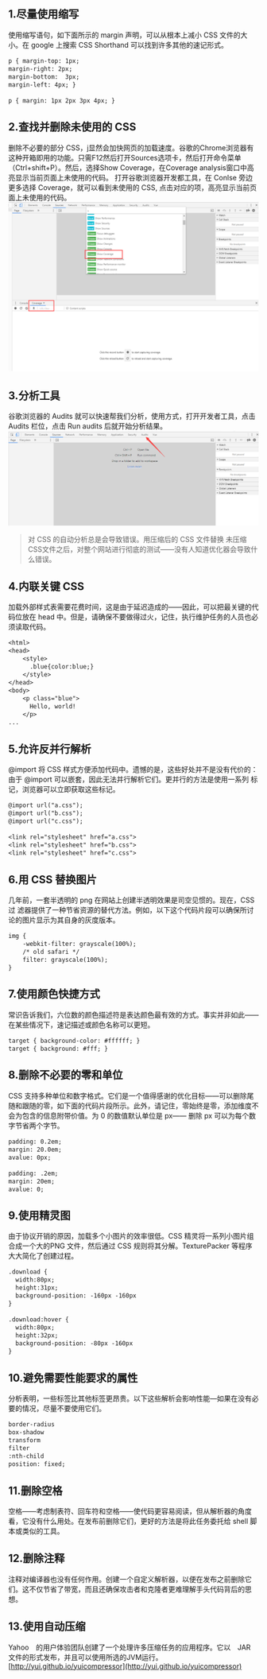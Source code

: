 ## 1.尽量使用缩写 ##
使用缩写语句，如下面所示的 margin 声明，可以从根本上减小 CSS 文件的大小。在 google 上搜索 CSS Shorthand 可以找到许多其他的速记形式。

    p { margin-top: 1px;
    margin-right: 2px;
    margin-bottom:  3px;
    margin-left: 4px; }

    p { margin: 1px 2px 3px 4px; }

## 2.查找并删除未使用的 CSS ##
删除不必要的部分 CSS，j显然会加快网页的加载速度。谷歌的Chrome浏览器有这种开箱即用的功能。只需F12然后打开Sources选项卡，然后打开命令菜单（Ctrl+shift+P）。然后，选择Show Coverage，在Coverage analysis窗口中高亮显示当前页面上未使用的代码。
打开谷歌浏览器开发都工具，在 Conlse 旁边更多选择 Coverage，就可以看到未使用的 CSS, 点击对应的项，高亮显示当前页面上未使用的代码。
![](./showCoverage.png)
## 3.分析工具 ##
谷歌浏览器的 Audits 就可以快速帮我们分析，使用方式，打开开发者工具，点击 Audits 栏位，点击 Run audits 后就开始分析结果。
![](./audits.png)
> 对 CSS 的自动分析总是会导致错误。用压缩后的 CSS 文件替换 未压缩CSS文件之后，对整个网站进行彻底的测试——没有人知道优化器会导致什么错误。

## 4.内联关键 CSS ##
加载外部样式表需要花费时间，这是由于延迟造成的——因此，可以把最关键的代码位放在 head 中。但是，请确保不要做得过火，记住，执行维护任务的人员也必须读取代码。
    
    <html>
    <head>
	    <style>
	      .blue{color:blue;}
	    </style>
    </head>
    <body>
	    <p class="blue">
	      Hello, world!
	    </p>
	...

## 5.允许反并行解析 ##
@import 将 CSS 样式方便添加代码中。遗憾的是，这些好处并不是没有代价的：由于 @import 可以嵌套，因此无法并行解析它们。更并行的方法是使用一系列 <link> 标记，浏览器可以立即获取这些标记。
    
    @import url("a.css");
	@import url("b.css");
	@import url("c.css");
	
	<link rel="stylesheet" href="a.css">
	<link rel="stylesheet" href="b.css">
	<link rel="stylesheet" href="c.css">

## 6.用 CSS 替换图片 ##
几年前，一套半透明的 png 在网站上创建半透明效果是司空见惯的。现在，CSS过 滤器提供了一种节省资源的替代方法。例如，以下这个代码片段可以确保所讨论的图片显示为其自身的灰度版本。
    
    img {
	    -webkit-filter: grayscale(100%);
	    /* old safari */
	    filter: grayscale(100%);
	}

## 7.使用颜色快捷方式 ##
常识告诉我们，六位数的颜色描述符是表达颜色最有效的方式。事实并非如此——在某些情况下，速记描述或颜色名称可以更短。

    target { background-color: #ffffff; }
	target { background: #fff; }

## 8.删除不必要的零和单位 ##
CSS 支持多种单位和数字格式。它们是一个值得感谢的优化目标——可以删除尾随和跟随的零，如下面的代码片段所示。此外，请记住，零始终是零，添加维度不会为包含的信息附带价值。为 0 的数值默认单位是 px—— 删除 px 可以为每个数字节省两个字节。
    
    padding: 0.2em;
	margin: 20.0em;
	avalue: 0px;

	padding: .2em;
	margin: 20em;
	avalue: 0;

## 9.使用精灵图 ##
由于协议开销的原因，加载多个小图片的效率很低。CSS 精灵将一系列小图片组合成一个大的PNG 文件，然后通过 CSS 规则将其分解。TexturePacker 等程序大大简化了创建过程。

    .download {
	  width:80px;
	  height:31px;
	  background-position: -160px -160px
	}
	
	.download:hover {
	  width:80px;
	  height:32px;
	  background-position: -80px -160px
	}

## 10.避免需要性能要求的属性 ##
分析表明，一些标签比其他标签更昂贵。以下这些解析会影响性能—如果在没有必要的情况，尽量不要使用它们。

    border-radius
	box-shadow
	transform
	filter
	:nth-child
	position: fixed;

## 11.删除空格 ##
空格——考虑制表符、回车符和空格——使代码更容易阅读，但从解析器的角度看，它没有什么用处。在发布前删除它们，更好的方法是将此任务委托给 shell 脚本或类似的工具。

## 12.删除注释 ##
注释对编译器也没有任何作用。创建一个自定义解析器，以便在发布之前删除它们。这不仅节省了带宽，而且还确保攻击者和克隆者更难理解手头代码背后的思想。

## 13.使用自动压缩 ##
Yahoo　的用户体验团队创建了一个处理许多压缩任务的应用程序。它以　JAR　文件的形式发布，并且可以使用所选的JVM运行。
[http://yui.github.io/yuicompressor](http://yui.github.io/yuicompressor)
